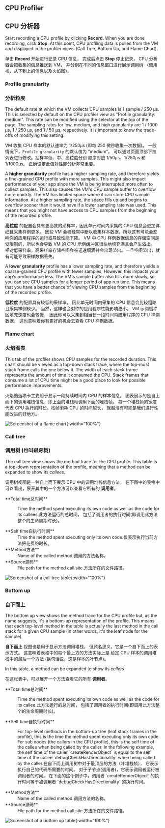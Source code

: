## CPU Profiler

## CPU 分析器

Start recording a CPU profile by clicking **Record**.
When you are done recording, click **Stop**. At this point,
CPU profiling data is pulled from the VM and displayed
in the profiler views (Call Tree, Bottom Up, and Flame Chart).

单击 **Record** 开始进行记录 CPU 信息，
完成后点击 **Stop** 停止记录，
CPU 分析器会把收集的信息推送到 VM，
并分别在不同的信息窗口进行展示调用树 
（调用栈、从下到上的信息以及火焰图）。

### Profile granularity

### 分析粒度

The default rate at which the VM collects CPU samples
is 1 sample / 250 μs.  This is selected by default on
the CPU profiler view as "Profile granularity: medium".
This rate can be modified using the selector at the top
of the page. The sampling rates for low, medium,
and high granularity are 1 / 1000 μs, 1 / 250 μs, and 1 / 50 μs,
respectively. It is important to know the trade-offs
of modifying this setting.

VM 收集 CPU 样本的默认速率为 1/250μs (即每 250 微秒收集一次数据)。
一般情况下，`Profile granularity` 的默认值为 “medium”。
可以通过页面顶部下拉列表进行修改。抽样率低、中、高粒度分别
顺序对应 1/50μs、1/250μs 和 1/1000μs。
正确设定此值对性能分析非常重要。

A **higher granularity** profile has a higher sampling rate,
and therefore yields a fine-grained CPU profile with more samples.
This might also impact performance of your app since the VM
is being interrupted more often to collect samples. This also
causes the VM's CPU sample buffer to overflow more quickly.
The VM has limited space where it can store CPU sample information.
At a higher sampling rate, the space fills up and begins
to overflow sooner than it would have if a lower sampling
rate was used. This means that you might not have access to CPU samples
from the beginning of the recorded profile.

**高粒度** 的配置会具有更高效的采样率，因此单元时间内采集的 CPU 信息会更加详细且采集样例更多。
因些 VM 会被经常中断以收集样本数据，所以这有可能会影响你的应用程序的运行或导致性能下降。
VM 中 CPU 样例数据信息的存储空间是受限制的，所以也会导致 VM 的 CPU 示例缓冲区很快地填充满且会产生溢出。
相对低采样率，高采样率存储空间会被迅速填满并会出现溢出。一旦空间溢出，就有可能导致采样数据丢失。

A **lower granularity** profile has a lower sampling rate,
and therefore yields a coarse-grained CPU profile with fewer samples.
However, this impacts your app's performance less.
The VM's sample buffer also fills more slowly, so you can see
CPU samples for a longer period of app run time. This means that
you have a better chance of viewing CPU samples from the beginning
of the recorded profile.

**低粒度** 的配置具有较低的采样率，
因此单元时间内采集的 CPU 信息会比较粗略且采集样例较少。
当然，这样也会对你的应用程序性能影响更小。
VM 示例缓冲区填充速度也会较慢，
因此你可以采集到相当长一段时间内应用程序的 CPU 样例数据，
这也意味着你有更好的机会去查看 CPU 样例数据。

### Flame chart

### 火焰图表

This tab of the profiler shows CPU samples for the recorded duration.
This chart should be viewed as a top-down stack trace, where the
top-most stack frame calls the one below it. The width of each stack
frame represents the amount of time it consumed the CPU. Stack frames
that consume a lot of CPU time might be a good place to look for possible
performance improvements.

火焰图选项卡主要用于显示一段持续时间内 CPU 的样本信息。
图表展示的是自上而下的调用堆栈信息，即上面的堆栈帧调用下面的堆栈帧。
每一个堆栈帧的宽度代表 CPU 执行的时长。栈帧消耗 CPU 的时间越长，
就越洽有可能是我们进行性能改进的好地方。

![Screenshot of a flame chart]({{site.url}}/assets/images/docs/tools/devtools/cpu_profiler_flame_chart.png){:width="100%"}

### Call tree

### 调用树 (也叫跟踪树)

The call tree view shows the method trace for the CPU profile.
This table is a top-down representation of the profile,
meaning that a method can be expanded to show its _callees_.

调用树视图是一种自上而下展示 CPU 中的调用堆栈信息方法。
在下图中的表格中可以看出，展开其中的一个方法可以查看它所有的 **调用者**。

<dl markdown="1">
<dt markdown="1">**<t>Total time</t><t>总时间</t>**</dt>
<dd markdown="1"><p><t>Time the method spent executing its own code as well as
    the code for its callees.</t><t>此方法运行的总时间，
    包括了调用者的执行时间(即调用此方法整个的生命周期时长)。</t></p></dd>
<dt markdown="1">**<t>Self time</t><t>自执行时间</t>**</dt>
<dd markdown="1"><t>Time the method spent executing only its own code.</t><t>仅表示执行当前方法把花费的时长。</t></dd>
<dt markdown="1">**<t>Method</b></t><t>方法</t>**</dt>
<dd markdown="1"><t>Name of the called method.</t><t>调用的方法名称。</t></dd>
<dt markdown="1">**<t>Source</t><t>源码</t>**</dt>
<dd markdown="1"><t>File path for the method call site.</t><t>方法所在的文件路径。</t></dd>
</dl>

![Screenshot of a call tree table]({{site.url}}/assets/images/docs/tools/devtools/cpu_profiler_call_tree.png){:width="100%"}

### Bottom up

### 自下而上

The bottom up view shows the method trace for the CPU profile but,
as the name suggests, it's a bottom-up representation of the profile.
This means that each top-level method in the table is actually the
last method in the call stack for a given CPU sample (in other words,
it's the leaf node for the sample).

**自下而上** 视图也是用于显示方法调用堆栈，
但顾名思义，它是一个自下而上的表示方式。
这意味着表格中的每个最上方的方法实际上是
给定 CPU 样本的调用堆栈中的最后一个方法
(换句话说，这是样本的叶节点)。

In this table, a method can be expanded to show its _callers_.

在这张表中，可以展开一个方法查看它的所有 **调用者**。

<dl markdown="1">
<dt markdown="1">**<t>Total time</t><t>总时间</t>**</dt>
<dd markdown="1"><p><t>Time the method spent executing its own code
    as well as the code for its callee.</t><t>此方法运行的总时间，
    包括了调用者的执行时间(即调用此方法整个的生命周期时长)。</t></p></dd>

<dt markdown="1">**<t>Self time</t><t>自执行时间</t>**</dt>
<dd markdown="1"><p><t>For top-level methods in the bottom-up tree
    (leaf stack frames in the profile), this is the time the
    method spent executing only its own code. For sub nodes
    (the callers in the CPU profile), this is the self time
    of the callee when being called by the caller.
    In the following example, the self time of the caller
    `createRenderObject` is equal to the self time of
    the callee `debugCheckHasDirectionality` when being called by
    the caller.</t><t>在自下而上调用树中对于最顶层的方法（叶堆栈帧），
    它表示执行自己的代码所需要的时间。
    对于子节点(调用者)，它表示调用者运行被调用者的时间。
    在下面的这个例子中，调用者 `createRenderObject` 
    的执行时间等于被调用者 `debugCheckHasDirectionality` 的执行时间。</t></p></dd>

<dt markdown="1">**<t>Method</t><t>方法</t>**</dt>
<dd markdown="1"><t>Name of the called method.</t><t>调用方法的名称。</t></dd>

<dt markdown="1">**<t>Source</t><t>源码</t>**</dt>
<dd markdown="1"><t>File path for the method call site.</t><t>方法所在的文件路径。</t></dd>
</dl>

![Screenshot of a bottom up table]({{site.url}}/assets/images/docs/tools/devtools/cpu_profiler_bottom_up.png){:width="100%"}
